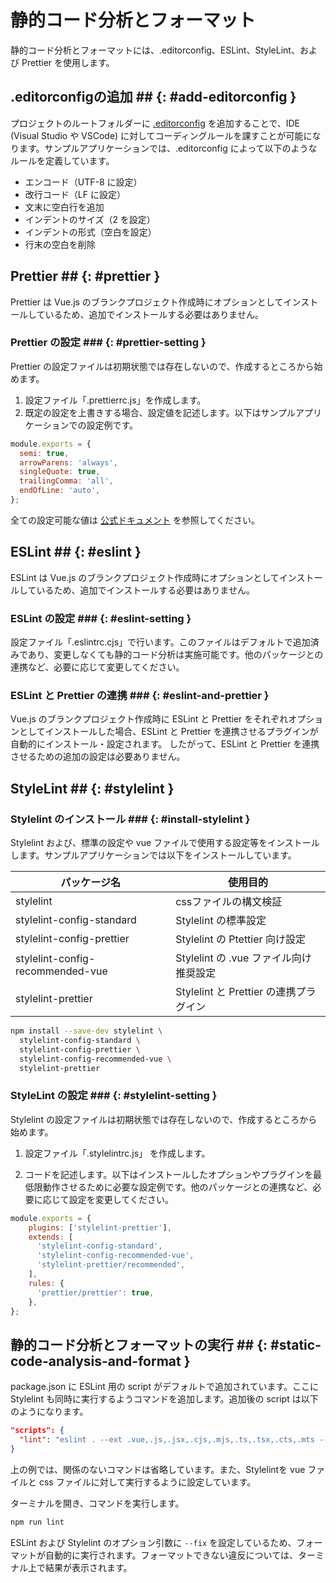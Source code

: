 # 静的コード分析とフォーマット

静的コード分析とフォーマットには、.editorconfig、ESLint、StyleLint、および Prettier を使用します。

## .editorconfigの追加 ## {: #add-editorconfig }

プロジェクトのルートフォルダーに [.editorconfig](https://docs.microsoft.com/ja-jp/visualstudio/ide/create-portable-custom-editor-options) を追加することで、IDE (Visual Studio や VSCode) に対してコーディングルールを課すことが可能になります。サンプルアプリケーションでは、.editorconfig によって以下のようなルールを定義しています。

- エンコード（UTF-8 に設定）
- 改行コード（LF に設定）
- 文末に空白行を追加
- インデントのサイズ（2 を設定）
- インデントの形式（空白を設定）
- 行末の空白を削除

## Prettier ## {: #prettier }

Prettier は Vue.js のブランクプロジェクト作成時にオプションとしてインストールしているため、追加でインストールする必要はありません。

### Prettier の設定 ### {: #prettier-setting }

Prettier の設定ファイルは初期状態では存在しないので、作成するところから始めます。

1. 設定ファイル「.prettierrc.js」を作成します。
1. 既定の設定を上書きする場合、設定値を記述します。以下はサンプルアプリケーションでの設定例です。

```javascript
module.exports = {
  semi: true,
  arrowParens: 'always',
  singleQuote: true,
  trailingComma: 'all',
  endOfLine: 'auto',
};
```

全ての設定可能な値は [公式ドキュメント](https://prettier.io/docs/en/options.html) を参照してください。

## ESLint ## {: #eslint }

ESLint は Vue.js のブランクプロジェクト作成時にオプションとしてインストールしているため、追加でインストールする必要はありません。

### ESLint の設定 ### {: #eslint-setting }

設定ファイル「.eslintrc.cjs」で行います。このファイルはデフォルトで追加済みであり、変更しなくても静的コード分析は実施可能です。他のパッケージとの連携など、必要に応じて変更してください。

### ESLint と Prettier の連携 ### {: #eslint-and-prettier }

Vue.js のブランクプロジェクト作成時に ESLint と Prettier をそれぞれオプションとしてインストールした場合、ESLint と Prettier を連携させるプラグインが自動的にインストール・設定されます。
したがって、ESLint と Prettier を連携させるための追加の設定は必要ありません。

## StyleLint ## {: #stylelint }

### Stylelint のインストール ### {: #install-stylelint }

Stylelint および、標準の設定や vue ファイルで使用する設定等をインストールします。サンプルアプリケーションでは以下をインストールしています。

| パッケージ名                      | 使用目的 |
|----------------------------------|----------|
|stylelint                         |cssファイルの構文検証|
|stylelint-config-standard         |Stylelint の標準設定|
|stylelint-config-prettier         |Stylelint の Ptettier 向け設定|
|stylelint-config-recommended-vue  |Stylelint の .vue ファイル向け推奨設定|
|stylelint-prettier                |Stylelint と Prettier の連携プラグイン|

```bash
npm install --save-dev stylelint \
  stylelint-config-standard \
  stylelint-config-prettier \
  stylelint-config-recommended-vue \
  stylelint-prettier
```

### StyleLint の設定 ### {: #stylelint-setting }

Stylelint の設定ファイルは初期状態では存在しないので、作成するところから始めます。

1. 設定ファイル「.stylelintrc.js」 を作成します。

1. コードを記述します。以下はインストールしたオプションやプラグインを最低限動作させるために必要な設定例です。他のパッケージとの連携など、必要に応じて設定を変更してください。

```javascript
module.exports = {
    plugins: ['stylelint-prettier'],
    extends: [
      'stylelint-config-standard',
      'stylelint-config-recommended-vue',
      'stylelint-prettier/recommended',
    ],
    rules: {
      'prettier/prettier': true,
    },
};
```

## 静的コード分析とフォーマットの実行 ## {: #static-code-analysis-and-format }

package.json に ESLint 用の script がデフォルトで追加されています。ここに Stylelint も同時に実行するようコマンドを追加します。追加後の script は以下のようになります。

```json
"scripts": {
  "lint": "eslint . --ext .vue,.js,.jsx,.cjs,.mjs,.ts,.tsx,.cts,.mts --fix --ignore-path .gitignore && stylelint **/*.{vue,css} --fix",
}
```

上の例では、関係のないコマンドは省略しています。また、Stylelintを vue ファイルと css ファイルに対して実行するように設定しています。

ターミナルを開き、コマンドを実行します。

```bash
npm run lint
```

ESLint および Stylelint のオプション引数に ```--fix``` を設定しているため、フォーマットが自動的に実行されます。フォーマットできない違反については、ターミナル上で結果が表示されます。
